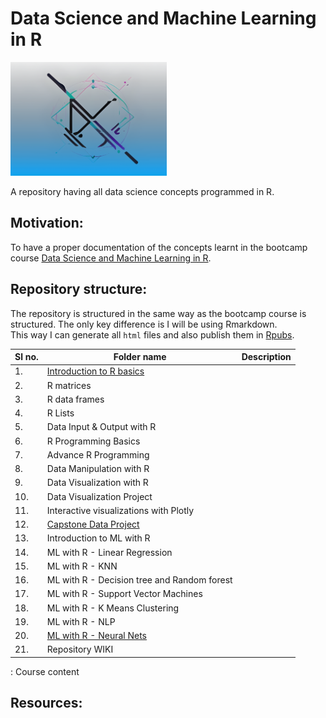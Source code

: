 # Data Science and Machine Learning in R

<img src="logo.png" alt="Data Science and ML in R" style="width:250px;"/>

A repository having all data science concepts programmed in R.

## Motivation:

To have a proper documentation of the concepts learnt in the bootcamp course [Data Science and Machine Learning in R](https://www.udemy.com/share/1013iK3@hTk-7-Jygy4pbf1ehQxT3MdHt_gGbgvtJ2Ja3p9HGrQSOcz6TMBW-4lnY-xmZvSymg==/).

## Repository structure:

The repository is structured in the same way as the bootcamp course is structured. The only key difference is I will be using Rmarkdown.\
This way I can generate all `html` files and also publish them in [Rpubs](https://rpubs.com/suhasPK).

| Sl no. | Folder name                                                                                                                  | Description |
|--------|------------------------------------------------------------------------------------------------------------------------------|-------------|
| 1\.    | [Introduction to R basics](https://github.com/SuhasPK/Data-Science-ML-in-R/tree/main/1.%20Introduction%20to%20R%20basics)    |             |
| 2\.    | R matrices                                                                                                                   |             |
| 3\.    | R data frames                                                                                                                |             |
| 4\.    | R Lists                                                                                                                      |             |
| 5\.    | Data Input & Output with R                                                                                                   |             |
| 6\.    | R Programming Basics                                                                                                         |             |
| 7\.    | Advance R Programming                                                                                                        |             |
| 8\.    | Data Manipulation with R                                                                                                     |             |
| 9\.    | Data Visualization with R                                                                                                    |             |
| 10\.   | Data Visualization Project                                                                                                   |             |
| 11\.   | Interactive visualizations with Plotly                                                                                       |             |
| 12\.   | [Capstone Data Project](https://github.com/SuhasPK/Data-Science-ML-in-R/tree/main/20.%20ML%20with%20R%20-%20Neural%20Nets)   |             |
| 13\.   | Introduction to ML with R                                                                                                    |             |
| 14\.   | ML with R - Linear Regression                                                                                                |             |
| 15\.   | ML with R - KNN                                                                                                              |             |
| 16\.   | ML with R - Decision tree and Random forest                                                                                  |             |
| 17\.   | ML with R - Support Vector Machines                                                                                          |             |
| 18\.   | ML with R - K Means Clustering                                                                                               |             |
| 19\.   | ML with R - NLP                                                                                                              |             |
| 20\.   | [ML with R - Neural Nets](https://github.com/SuhasPK/Data-Science-ML-in-R/tree/main/20.%20ML%20with%20R%20-%20Neural%20Nets) |             |
| 21\.   | Repository WIKI                                                                                                              |             |

: Course content

## Resources:
